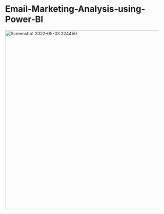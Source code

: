 # Email-Marketing-Analysis-using-Power-BI
<img width="587" alt="Screenshot 2022-05-03 224450" src="https://user-images.githubusercontent.com/104310260/166506760-89a4ab88-5c20-478a-b0e3-b163cb5eab1e.png">
